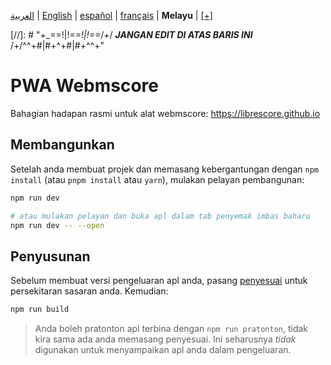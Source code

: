 <div dir="ltr" align="left">

&#8206;[العربية](/docs/ar/اقرأني.md) | &#8206;[English](/docs/en/README.md) | &#8206;[español](/docs/es/LÉAME.md) | &#8206;[français](/docs/fr/LISEZMOI.md) | &#8206;**Melayu** | &#8206;[[+]](https://librescore.ddns.net/projects/librescore/docs)

[//]: # "\+\_==!|!=_=!|!==_/+/ ***JANGAN EDIT DI ATAS BARIS INI*** /+/^^+#|#+^+#|#+^^\+\"

# PWA Webmscore

Bahagian hadapan rasmi untuk alat webmscore: <https://librescore.github.io>

## Membangunkan

Setelah anda membuat projek dan memasang kebergantungan dengan `npm install` (atau `pnpm install` atau `yarn`), mulakan pelayan pembangunan:

```bash
npm run dev

# atau mulakan pelayan dan buka apl dalam tab penyemak imbas baharu
npm run dev -- --open
```

## Penyusunan

Sebelum membuat versi pengeluaran apl anda, pasang [penyesuai](https://kit.svelte.dev/docs#adapters) untuk persekitaran sasaran anda. Kemudian:

```bash
npm run build
```

> Anda boleh pratonton apl terbina dengan `npm run pratonton`, tidak kira sama ada anda memasang penyesuai. Ini seharusnya _tidak_ digunakan untuk menyampaikan apl anda dalam pengeluaran.

</div>
